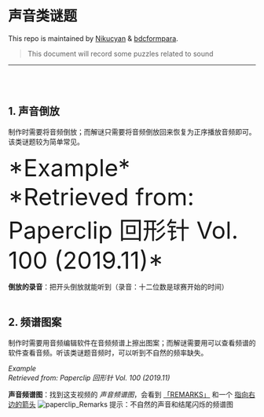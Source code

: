 # 声音类谜题

This repo is maintained by [Nikucyan](https://github.com/Nikucyan) & [bdcformpara](https://github.com/bdcformpara).
  
> This document will record some puzzles related to sound
---
</br></br>


## 1. 声音倒放
制作时需要将音频倒放；而解谜只需要将音频倒放回来恢复为正序播放音频即可。该类谜题较为简单常见。

<font size=50>
*Example*</br>
*Retrieved from: Paperclip  回形针 Vol. 100 (2019.11)*</br>
</font>

**倒放的录音**：把开头倒放就能听到（录音：十二位数是球赛开始的时间）
</br></br>


## 2. 频谱图案
制作时需要用音频编辑软件在音频频谱上擦出图案；而解谜需要用可以查看频谱的软件查看音频。听该类谜题音频时，可以听到不自然的频率缺失。

*Example*</br>
*Retrieved from: Paperclip  回形针 Vol. 100 (2019.11)*</br>

**声音频谱图**：找到这支视频的 *声音频谱图*，会看到 <u>「REMARKS」</u> 和一个 <u>指向右边的箭头</u>
![paperclip_Remarks](https://cdn.jsdelivr.net/gh/Nikucyan/ARG/Images/paperclip_Remarks.png) 
提示：不自然的声音和结尾闪烁的频谱图
</br></br>



